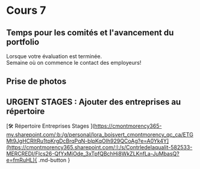 # Cours 7

  
## Temps pour les comités et l'avancement du portfolio
Lorsque votre évaluation est terminée.    
Semaine où on commence le contact des employeurs!


## Prise de photos


## URGENT STAGES : Ajouter des entreprises au répertoire
[🛠️ Répertoire Entreprises Stages ](https://cmontmorency365-my.sharepoint.com/:b:/g/personal/lora_boisvert_cmontmorency_qc_ca/ETGMt9JgHCRItRu1tpKrgDcBrqPqN-blpKqOIh929QCoAg?e=A0Yk4Y](https://cmontmorency365.sharepoint.com/:l:/s/Contrledelaqualit-582533-MERCREDI/FIcs26-QfYxMiOde_3xTpfQBchHi8WkZLKnfLa-JuMbasQ?e=fmRuHL){ .md-button }   
